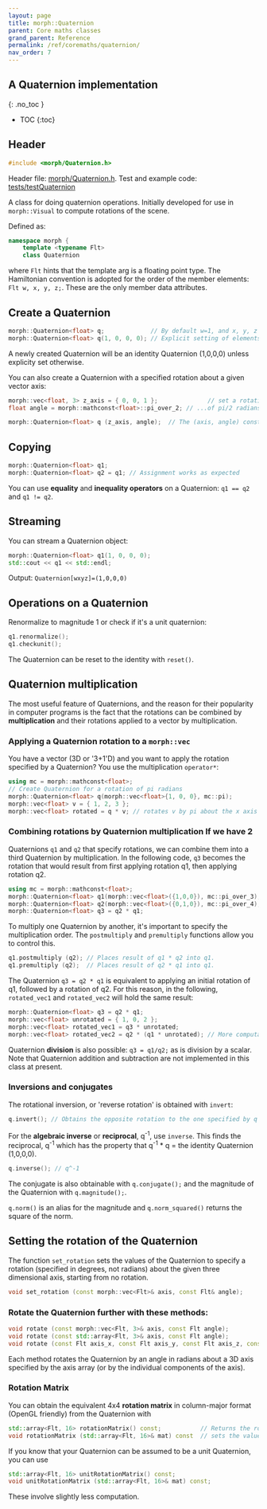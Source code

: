 ```yaml
---
layout: page
title: morph::Quaternion
parent: Core maths classes
grand_parent: Reference
permalink: /ref/coremaths/quaternion/
nav_order: 7
---
```

## A Quaternion implementation
{: .no_toc }

- TOC
{:toc}

## Header

```c++
#include <morph/Quaternion.h>
```
Header file: [morph/Quaternion.h](https://github.com/ABRG-Models/morphologica/blob/main/morph/Quaternion.h). Test and example code:  [tests/testQuaternion](https://github.com/ABRG-Models/morphologica/blob/main/tests/testQuaternion.cpp)

A class for doing quaternion operations. Initially developed for use in `morph::Visual` to compute rotations of the scene.

Defined as:
```c++
namespace morph {
    template <typename Flt>
    class Quaternion
```
where `Flt` hints that the template arg is a floating point type. The Hamiltonian convention is adopted for the order of the member elements: `Flt w, x, y, z;`. These are the only member data attributes.



## Create a Quaternion

```c++
morph::Quaternion<float> q;             // By default w=1, and x, y, z = 0;
morph::Quaternion<float> q(1, 0, 0, 0); // Explicit setting of elements
```
A newly created Quaternion will be an identity Quaternion (1,0,0,0) unless explicity set otherwise.

You can also create a Quaternion with a specified rotation about a given vector axis:
```c++
morph::vec<float, 3> z_axis = { 0, 0, 1 };              // set a rotation about the z axis...
float angle = morph::mathconst<float>::pi_over_2; // ...of pi/2 radians

morph::Quaternion<float> q (z_axis, angle);  // The (axis, angle) constructor
```


## Copying
```c++
morph::Quaternion<float> q1;
morph::Quaternion<float> q2 = q1; // Assignment works as expected
```

You can use **equality** and **inequality operators** on a Quaternion: `q1 == q2` and `q1 != q2`.

## Streaming

You can stream a Quaternion object:
```c++
morph::Quaternion<float> q1(1, 0, 0, 0);
std::cout << q1 << std::endl;
```
Output: `Quaternion[wxyz]=(1,0,0,0)`

## Operations on a Quaternion

Renormalize to magnitude 1 or check if it's a unit quaternion:

```c++
q1.renormalize();
q1.checkunit();
```
The Quaternion can be reset to the identity with `reset()`.

## Quaternion multiplication

The most useful feature of Quaternions, and the reason for their popularity in computer programs is the fact that the rotations can be combined by **multiplication** and their rotations applied to a vector by multiplication.

### Applying a Quaternion rotation to a `morph::vec`

You have a vector (3D or '3+1'D) and you want to apply the rotation specified by a Quaternion? You use the multiplication `operator*`:

```c++
using mc = morph::mathconst<float>;
// Create Quaternion for a rotation of pi radians
morph::Quaternion<float> q(morph::vec<float>{1, 0, 0}, mc::pi);
morph::vec<float> v = { 1, 2, 3 };
morph::vec<float> rotated = q * v; // rotates v by pi about the x axis
```

### Combining rotations by Quaternion multiplication If we have 2
Quaternions `q1` and `q2` that specify rotations, we can combine them
into a third Quaternion by multiplication. In the following code, `q3`
becomes the rotation that would result from first applying rotation
q1, then applying rotation q2.

```c++
using mc = morph::mathconst<float>;
morph::Quaternion<float> q1(morph::vec<float>({1,0,0}), mc::pi_over_3);
morph::Quaternion<float> q2(morph::vec<float>({0,1,0}), mc::pi_over_4);
morph::Quaternion<float> q3 = q2 * q1;
```

To multiply one Quaternion by another, it's important to specify the
multiplication order. The `postmultiply` and `premultiply` functions
allow you to control this.

```c++
q1.postmultiply (q2); // Places result of q1 * q2 into q1.
q1.premultiply (q2);  // Places result of q2 * q1 into q1.
```

The Quaternion `q3 = q2 * q1` is equivalent to applying an initial rotation of q1, followed by a rotation of q2. For this reason, in the following, `rotated_vec1` and `rotated_vec2` will hold the same result:

```c++
morph::Quaternion<float> q3 = q2 * q1;
morph::vec<float> unrotated = { 1, 0, 2 };
morph::vec<float> rotated_vec1 = q3 * unrotated;
morph::vec<float> rotated_vec2 = q2 * (q1 * unrotated); // More computation required
```

Quaternion **division** is also possible: `q3 = q1/q2;` as is division by a scalar. Note that Quaternion addition and subtraction are not implemented in this class at present.

### Inversions and conjugates

The rotational inversion, or 'reverse rotation' is obtained with `invert`:
```c++
q.invert(); // Obtains the opposite rotation to the one specified by q
```
For the **algebraic inverse** or **reciprocal**, q<sup>-1</sup>, use `inverse`. This finds the reciprocal, q<sup>-1</sup> which has the property that q<sup>-1</sup> * q = the identity Quaternion (1,0,0,0).

```c++
q.inverse(); // q^-1
```
The conjugate is also obtainable with `q.conjugate();` and the magnitude of the Quaternion with `q.magnitude();`.

`q.norm()` is an alias for the magnitude and `q.norm_squared()` returns the square of the norm.

## Setting the rotation of the Quaternion

The function `set_rotation` sets the values of the Quaternion to specify a rotation
(specified in degrees, not radians) about the given three dimensional
axis, starting from no rotation.

```c++
void set_rotation (const morph::vec<Flt>& axis, const Flt& angle);
```

### Rotate the Quaternion further with these methods:

```c++
void rotate (const morph::vec<Flt, 3>& axis, const Flt angle);
void rotate (const std::array<Flt, 3>& axis, const Flt angle);
void rotate (const Flt axis_x, const Flt axis_y, const Flt axis_z, const Flt angle)
```
Each method rotates the Quaternion by an angle in radians about a 3D axis specified by the axis array (or by the individual components of the axis).

### Rotation Matrix

You can obtain the equivalent 4x4 **rotation matrix** in column-major format (OpenGL friendly) from the Quaternion with
```c++
std::array<Flt, 16> rotationMatrix() const;           // Returns the rotation matrix
void rotationMatrix (std::array<Flt, 16>& mat) const  // sets the values in the passed-in matrix
```
If you know that your Quaternion can be assumed to be a unit Quaternion, you can use
```c++
std::array<Flt, 16> unitRotationMatrix() const;
void unitRotationMatrix (std::array<Flt, 16>& mat) const;
```
These involve slightly less computation.
